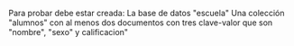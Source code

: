 Para probar debe estar creada: 
La base de datos "escuela"
Una colección "alumnos" con al menos dos documentos con tres clave-valor que son "nombre", "sexo" y calificacion"